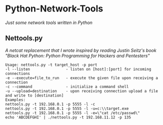 # Python-Network-Tools
_Just some network tools written in Python_

## Nettools.py
_A netcat replacement that I wrote inspired by reading Justin Seitz's book "Black Hat Python: Python Programming for Hackers and Pentesters"_

```
Usage: nettools.py -t target_host -p port
-l --listen                - listen on [host]:[port] for incoming connections
-e --execute=file_to_run   - execute the given file upon receiving a connection
-c --command               - initialize a command shell
-u --upload=destination    - upon receiving connection upload a file and write to [destination]
Examples: 
nettools.py -t 192.168.0.1 -p 5555 -l -c
nettools.py -t 192.168.0.1 -p 5555 -l -u=c:\\target.exe
nettools.py -t 192.168.0.1 -p 5555 -l -e=\"cat /etc/passwd\"
echo 'ABCDEFGHI' | ./nettools.py -t 192.168.11.12 -p 135
```

